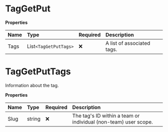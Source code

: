 # TagGetPut

**Properties**

| Name | Type                | Required | Description                |
| :--- | :------------------ | :------- | :------------------------- |
| Tags | List`<TagGetPutTags>` | ❌       | A list of associated tags. |

# TagGetPutTags

Information about the tag.

**Properties**

| Name | Type   | Required | Description                                                     |
| :--- | :----- | :------- | :-------------------------------------------------------------- |
| Slug | string | ❌       | The tag's ID within a team or individual (non-team) user scope. |

<!-- This file was generated by liblab | https://liblab.com/ -->

